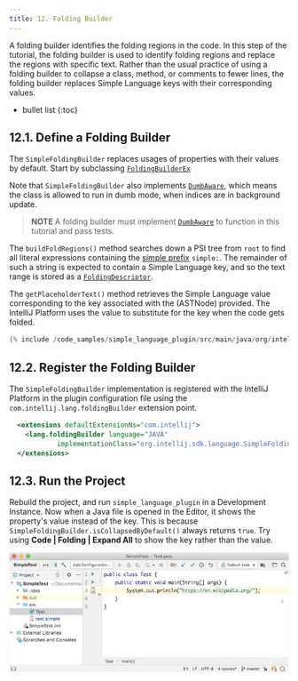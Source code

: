 ```yaml
---
title: 12. Folding Builder
---
```

<!-- Copyright 2000-2020 JetBrains s.r.o. and other contributors. Use of this source code is governed by the Apache 2.0 license that can be found in the LICENSE file. -->

A folding builder identifies the folding regions in the code.
In this step of the tutorial, the folding builder is used to identify folding regions and replace the regions with specific text.
Rather than the usual practice of using a folding builder to collapse a class, method, or comments to fewer lines, the folding builder replaces Simple Language keys with their corresponding values.

* bullet list
{:toc}

## 12.1. Define a Folding Builder
The `SimpleFoldingBuilder` replaces usages of properties with their values by default.
Start by subclassing [`FoldingBuilderEx`](upsource:///platform/core-api/src/com/intellij/lang/folding/FoldingBuilderEx.java)

Note that `SimpleFoldingBuilder` also implements [`DumbAware`](upsource:///platform/core-api/src/com/intellij/openapi/project/DumbAware.java), which means the class is allowed to run in dumb mode, when indices are in background update.

> **NOTE** A folding builder must implement [`DumbAware`](upsource:///platform/core-api/src/com/intellij/openapi/project/DumbAware.java) to function in this tutorial and pass tests.

The `buildFoldRegions()` method searches down a PSI tree from `root` to find all literal expressions containing the [simple prefix](/tutorials/custom_language_support/annotator.md#define-an-annotator) `simple:`.
The remainder of such a string is expected to contain a Simple Language key, and so the text range is stored as a [`FoldingDescriptor`](upsource:///platform/core-api/src/com/intellij/lang/folding/FoldingDescriptor.java).

The `getPlaceholderText()` method retrieves the Simple Language value corresponding to the key associated with the (ASTNode) provided.
The IntelliJ Platform uses the value to substitute for the key when the code gets folded.

```java
{% include /code_samples/simple_language_plugin/src/main/java/org/intellij/sdk/language/SimpleFoldingBuilder.java %}
```

## 12.2. Register the Folding Builder
The `SimpleFoldingBuilder` implementation is registered with the IntelliJ Platform in the plugin configuration file using the `com.intellij.lang.foldingBuilder` extension point.

```xml
  <extensions defaultExtensionNs="com.intellij">
    <lang.foldingBuilder language="JAVA"
            implementationClass="org.intellij.sdk.language.SimpleFoldingBuilder"/>
  </extensions>
```

## 12.3. Run the Project
Rebuild the project, and run `simple_language_plugin` in a Development Instance.
Now when a Java file is opened in the Editor, it shows the property's value instead of the key.
This is because `SimpleFoldingBuilder.isCollapsedByDefault()` always returns `true`.
Try using **Code \| Folding \| Expand All** to show the key rather than the value.

![Folding](img/folding.png)

